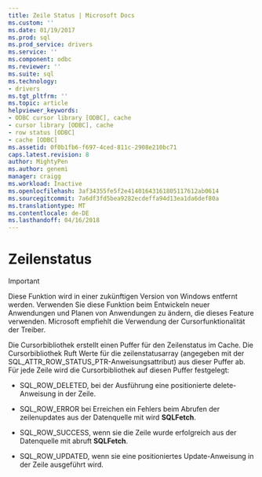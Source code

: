 ```yaml
---
title: Zeile Status | Microsoft Docs
ms.custom: ''
ms.date: 01/19/2017
ms.prod: sql
ms.prod_service: drivers
ms.service: ''
ms.component: odbc
ms.reviewer: ''
ms.suite: sql
ms.technology:
- drivers
ms.tgt_pltfrm: ''
ms.topic: article
helpviewer_keywords:
- ODBC cursor library [ODBC], cache
- cursor library [ODBC], cache
- row status [ODBC]
- cache [ODBC]
ms.assetid: 0f0b1fb6-f697-4ced-811c-2908e210bc71
caps.latest.revision: 8
author: MightyPen
ms.author: genemi
manager: craigg
ms.workload: Inactive
ms.openlocfilehash: 3af34355fe5f2e41401643161805117612ab0614
ms.sourcegitcommit: 7a6df3fd5bea9282ecdeffa94d13ea1da6def80a
ms.translationtype: MT
ms.contentlocale: de-DE
ms.lasthandoff: 04/16/2018
---
```

# <a name="row-status"></a>Zeilenstatus
> [!IMPORTANT]  
>  Diese Funktion wird in einer zukünftigen Version von Windows entfernt werden. Verwenden Sie diese Funktion beim Entwickeln neuer Anwendungen und Planen von Anwendungen zu ändern, die dieses Feature verwenden. Microsoft empfiehlt die Verwendung der Cursorfunktionalität der Treiber.  
  
 Die Cursorbibliothek erstellt einen Puffer für den Zeilenstatus im Cache. Die Cursorbibliothek Ruft Werte für die zeilenstatusarray (angegeben mit der SQL_ATTR_ROW_STATUS_PTR-Anweisungsattribut) aus dieser Puffer ab. Für jede Zeile wird die Cursorbibliothek auf diesen Puffer festgelegt:  
  
-   SQL_ROW_DELETED, bei der Ausführung eine positionierte delete-Anweisung in der Zeile.  
  
-   SQL_ROW_ERROR bei Erreichen ein Fehlers beim Abrufen der zeilenupdates aus der Datenquelle mit wird **SQLFetch**.  
  
-   SQL_ROW_SUCCESS, wenn sie die Zeile wurde erfolgreich aus der Datenquelle mit abruft **SQLFetch**.  
  
-   SQL_ROW_UPDATED, wenn sie eine positioniertes Update-Anweisung in der Zeile ausgeführt wird.
